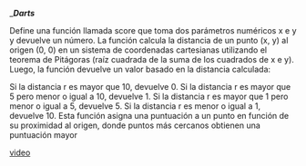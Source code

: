 ____Darts___
 
 Define una función llamada score que toma dos parámetros numéricos x e y y devuelve un número. La función calcula la distancia de un punto (x, y) al origen (0, 0) en un sistema de coordenadas cartesianas utilizando el teorema de Pitágoras (raíz cuadrada de la suma de los cuadrados de x e y). Luego, la función devuelve un valor basado en la distancia calculada:

Si la distancia r es mayor que 10, devuelve 0.
Si la distancia r es mayor que 5 pero menor o igual a 10, devuelve 1.
Si la distancia r es mayor que 1 pero menor o igual a 5, devuelve 5.
Si la distancia r es menor o igual a 1, devuelve 10.
Esta función asigna una puntuación a un punto en función de su proximidad al origen, donde puntos más cercanos obtienen una puntuación mayor

[video](https://youtu.be/nfsJBcKQRGE)